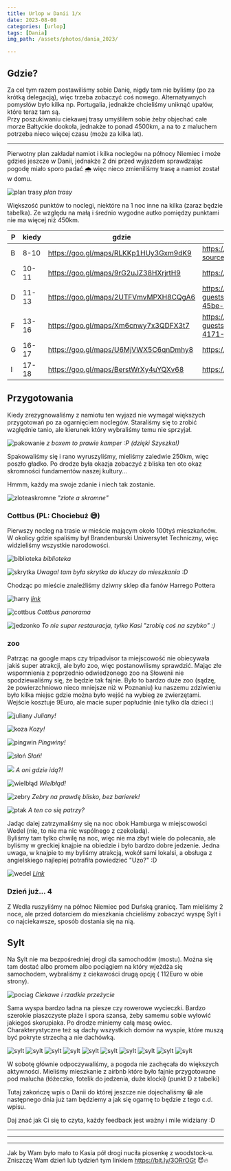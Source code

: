 ```yaml
---
title: Urlop w Danii 1/x
date: 2023-08-08
categories: [urlop]
tags: [Dania]
img_path: /assets/photos/dania_2023/

---
```


## Gdzie?
Za cel tym razem postawiliśmy sobie Danię, nigdy tam nie byliśmy (po za krótką delegacją), więc trzeba zobaczyć coś nowego. Alternatywnych pomysłów było kilka np. Portugalia, jednakże chcieliśmy uniknąć upałów, które teraz tam są.  
Przy poszukiwaniu ciekawej trasy umyśliłem sobie żeby objechać całe morze Bałtyckie dookoła, jednakże to ponad 4500km, a na to z maluchem potrzeba nieco więcej czasu (może za kilka lat).
  
----
Pierwotny plan zakładał namiot i kilka noclegów na północy Niemiec i może gdzieś jeszcze w Danii, jednakże 2 dni przed wyjazdem sprawdzając pogodę miało sporo padać 🌧️ więc nieco zmieniliśmy trasę a namiot został w domu.
  

![plan trasy](trasa_plan.png)
*plan trasy*

Większość punktów to noclegi, niektóre na 1 noc inne na kilka (zaraz będzie tabelka). Ze względu na małą i średnio wygodne autko pomiędzy punktami nie ma więcej niż 450km.
  
|P |kiedy|gdzie                                |link                                                                                                                      |
|---|-----|-------------------------------------|--------------------------------------------------------------------------------------------------------------------------|
|B  |8-10 |<https://goo.gl/maps/RLKKp1HUy3Gxm9dK9>|<https://www.airbnb.pl/rooms/53236380?source_impression_id=p3_1691315786_nYmzF%2FR%2FNp8nk72J>                              |
|C  |10-11|<https://goo.gl/maps/9rG2uJZ38HXrjrtH9>|<https://www.booking.com/Share-zLh1IB>                                                                                      |
|D  |11-13|<https://goo.gl/maps/2UTFVmvMPXH8CQgA6>|<https://www.airbnb.pl/rooms/692702593014102485?guests=1&adults=1&s=67&unique_share_id=f0159219-a15b-45be-8197-86ccefd52a28>|
|F  |13-16|<https://goo.gl/maps/Xm6cnwy7x3QDFX3t7>|<https://www.airbnb.pl/rooms/47866956?guests=1&adults=1&s=67&unique_share_id=1914a81f-eb02-4171-87d0-ed2c7035db10>          |
|G  |16-17|<https://goo.gl/maps/U6MjVWX5C6qnDmhy8>|<https://www.booking.com/Share-AYMu3V>                                                                                      |
|I  |17-18|<https://goo.gl/maps/BerstWrXy4uYQXv68>|<https://www.booking.com/Share-xWWUcJ>                                                                                      |
  
## Przygotowania
  
Kiedy zrezygnowaliśmy z namiotu ten wyjazd nie wymagał większych przygotowań po za ogarnięciem noclegów. Staraliśmy się to zrobić 
względnie tanio, ale kierunek który wybraliśmy temu nie sprzyjał.

![pakowanie](pakowanie.gif)
*z boxem to prawie kamper :P (dzięki Szyszka!)*

Spakowaliśmy się i rano wyruszyliśmy, mieliśmy zaledwie 250km, więc poszło gładko. 
Po drodze była okazja zobaczyć z bliska ten oto okaz skromności fundamentów naszej kultury... 
  
Hmmm, każdy ma swoje zdanie i niech tak zostanie.

![zloteaskromne](zloteaskromne.jpeg)
*"złote a skromne"*

### Cottbus (PL: Chociebuż 😅)

Pierwszy nocleg na trasie w mieście mającym około 100tyś mieszkańców.
W okolicy gdzie spaliśmy był Brandenburski Uniwersytet Techniczny, więc widzieliśmy 
wszystkie narodowości. 



![biblioteka](bibliteka_cottbus.jpeg)
*biblioteka*  

![skrytka](skrytka.jpeg)
*Uwaga! tam była skrytka do kluczy do mieszkania :D*

Chodząc po mieście znaleźliśmy dziwny sklep dla fanów Harrego Pottera 

![harry](harry_potter.jpeg)
*[link](https://maps.app.goo.gl/zy9xhxJ6Sp6WWL4M6)*

![cottbus](cottbus.jpeg)
*Cottbus panorama*

![jedzonko](kasi_jedzonko.jpeg)
*To nie super restauracja, tylko Kasi "zrobię coś na szybko" :)*

### zoo
Patrząc na google maps czy tripadvisor ta miejscowość nie obiecywała jakiś super atrakcji, 
ale było zoo, więc postanowilismy sprawdzić. Mając złe wspomnienia z poprzednio odwiedzonego zoo na
Słowenii nie spodziewaliśmy się, że będzie tak fajnie. Było to bardzo duże zoo 
(sądzę, że powierzchniowo nieco mniejsze niż w Poznaniu) ku naszemu zdziwieniu było kilka 
miejsc gdzie można było wejść na wybieg ze zwierzętami.  
Wejście kosztuje 9Euro, ale macie super popłudnie (nie tylko dla dzieci :)

![juliany](juliany.jpeg)
*Juliany!*  

![koza](koza.jpeg)
*Kozy!*  

![pingwin](pingwin.jpeg)
*Pingwiny!*  

![słoń](slon.jpeg)
*Słoń!*  

![](surykatka.jpeg)
*A oni gdzie idą?!*  

![wielbłąd](wielblad.jpeg)
*Wielbłąd!*  

![zebry](zebry.jpeg)
*Zebry na prawdę blisko, bez barierek!*  

![ptak](zoo.jpeg)
*A ten co się patrzy?*  



Jadąc dalej zatrzymaliśmy się na noc obok Hamburga w miejscowości Wedel (nie, to nie ma nic wspólnego z czekoladą).  
Byliśmy tam tylko chwilę na noc, więc nie ma zbyt wiele do polecania, ale byliśmy w greckiej knajpie na obiedzie i było bardzo dobre jedzenie. Jedna uwaga, w knajpie to my byliśmy atrakcją, wokół sami lokalsi, a obsługa z angielskiego najlepiej potrafiła powiedzieć "Uzo?" :D


![wedel](wedel.jpeg)
*[Link](https://goo.gl/maps/MFr7vxyofb8r1XGy7)*

### Dzień już... 4

Z Wedla ruszyliśmy na północ Niemiec pod Duńską granicę. Tam mieliśmy 2 noce, ale przed dotarciem do mieszkania 
chcieliśmy zobaczyć wyspę Sylt i co najciekawsze, sposób dostania się na nią.  
## Sylt 
Na Sylt nie ma bezpośredniej drogi dla samochodów (mostu). Można się tam dostać albo promem
albo pociągiem na który wjeżdża się samochodem, wybraliśmy z ciekawości drugą opcję ( 112Euro w obie strony).

![pociag](pociag_1.jpeg)
*Ciekawe i rzadkie przeżycie*

  
Sama wyspa bardzo ładna na piesze czy rowerowe wycieczki. Bardzo szerokie piaszczyste plaże 
i spora szansa, żeby samemu sobie wyłowić jakiegoś skorupiaka. Po drodze miniemy całą 
masę owiec. Charakterystyczne też są dachy wszystkich domów na wyspie, które muszą być pokryte 
strzechą a nie dachówką.  


![sylt](sylt_1.jpeg)
![sylt](sylt_2.jpeg)
![sylt](sylt_3.jpeg)
![sylt](sylt_4.jpeg)
![sylt](sylt_5.jpeg)
![sylt](sylt_6.jpeg)
![sylt](sylt_7.jpeg)
![sylt](sylt_8.jpeg)
![sylt](sylt_9.jpeg)
![sylt](sylt_10.jpeg)

W sobotę głównie odpoczywaliśmy, a pogoda nie zachęcała do większych aktywności. Mieliśmy 
mieszkanie z airbnb które było fajnie przygotowane pod malucha (łóżeczko, fotelik do jedzenia, duże klocki)
(punkt D z tabelki)
  
Tutaj zakończę wpis o Danii do której jeszcze nie dojechaliśmy 😁 ale następnego dnia już tam będziemy 
a jak się ogarnę to będzie z tego c.d. wpisu.

Daj znać jak Ci się to czyta, każdy feedback jest ważny i mile widziany :D


---
---
---

Jak by Wam było mało to Kasia pół drogi nuciła piosenkę z woodstock-u.  
Zniszczę Wam dzień lub tydzień tym linkiem <https://bit.ly/3ORrOGt> 😈🔥

